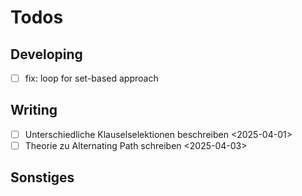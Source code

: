 # Todos

## Developing
- [ ] fix: loop for set-based approach

## Writing
- [ ] Unterschiedliche Klauselselektionen beschreiben <2025-04-01>
- [ ] Theorie zu Alternating Path schreiben <2025-04-03>

## Sonstiges